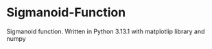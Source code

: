 # Sigmanoid-Function
Sigmanoid function. Written in Python 3.13.1 with matplotlip library and numpy
